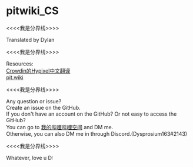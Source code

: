 # pitwiki_CS 

<<<<我是分界线>>>>

 Translated by Dylan     

  <<<<我是分界线>>>>

 Resources:                                   
 [Crowdin的Hypixel中文翻译](https://crowdin.com/project/hypixel/zh-CN)     
 [pit.wiki](https://pit.wiki/)     

<<<<我是分界线>>>>

 Any question or issue?     
 Create an issue on the GitHub.     
 If you don't have an account on the GitHub? Or not easy to access the GitHub?     
 You can go to [我的哔哩哔哩空间](https://space.bilibili.com/693470532) and DM me.     
 Otherwise, you can also DM me in through Discord.(Dysprosium163#2143)     

<<<<我是分界线>>>>

 Whatever, love u D:
